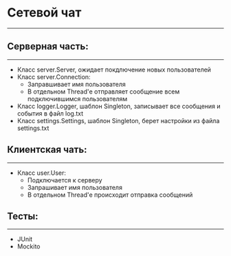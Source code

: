 # Сетевой чат
____

## Серверная часть:
____
* Класс server.Server, ожидает покдлючение новых пользователей
* Класс server.Connection:
  * Заправшивает имя пользователя
  * В отдельном Thread'е отправляет сообщение всем подключившимся пользователям
* Класс logger.Logger, шаблон Singleton, записывает все сообщения и события в файл log.txt
* Класс settings.Settings, шаблон Singleton, берет настройки из файла settings.txt


## Клиентская чать:
____
* Класс user.User:
  * Подключается к серверу
  * Запрашивает имя пользователя
  * В отдельном Thread'е происходит отправка сообщений

## Тесты:
____
* JUnit
* Mockito
